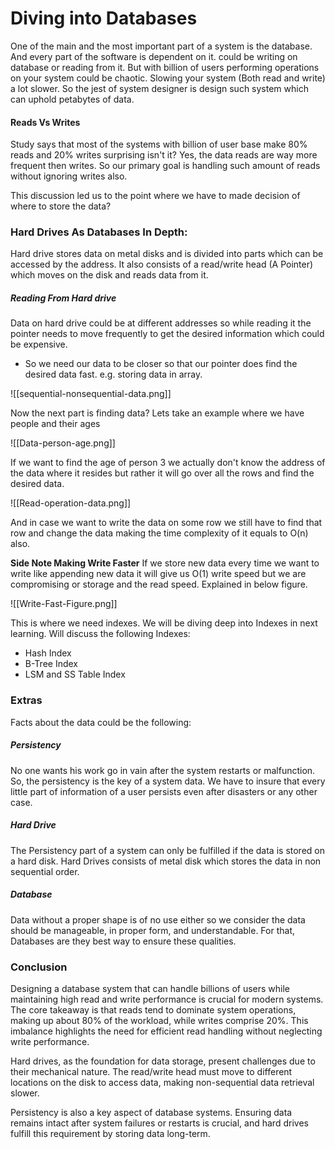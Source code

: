 # Diving into Databases
One of the main and the most important part of a system is the database. And every part of the software is dependent on it. could be writing on database or reading from it. But with billion of users performing operations on your system could be chaotic. Slowing your system (Both read and write) a lot slower. So the jest of system designer is design such system which  can uphold petabytes of data. 

#### Reads Vs Writes
Study says that most of the systems with billion of user base make 80% reads and 20% writes surprising isn't it? Yes, the data reads are way more frequent then writes. So our primary goal is handling such amount of reads without ignoring writes also.

This discussion led us to the point where we have to made decision of where to store the data?
### Hard Drives As Databases In Depth:
Hard drive stores data on metal disks and is divided into parts which can be accessed by the address. It also consists of a read/write head (A Pointer) which moves on the disk and reads data from it. 

##### **Reading From Hard drive**
Data on hard drive could be at different addresses so while reading it the pointer needs to move frequently to get the desired information which could be expensive.
- So we need our data to be closer so that our pointer does find the desired data fast. e.g. storing data in array.

![[sequential-nonsequential-data.png]]

Now the next part is finding data? Lets take an example where we have people and their ages

![[Data-person-age.png]]

If we want to find the age of person 3 we actually don't know the address of the data where it resides but rather it will go over all the rows and find the desired data.

![[Read-operation-data.png]]

And in case we want to write the data on some row we still have to find that row and change the data making the time complexity of it equals to O(n) also.

**Side Note Making Write Faster**
If we store new data every time we want to write like appending new data it will give us O(1) write speed but we are compromising or storage and the read speed. Explained in below figure.

![[Write-Fast-Figure.png]]

This is where we need indexes. We will be diving deep into Indexes in next learning.
Will discuss the following Indexes:
- Hash Index
- B-Tree Index
- LSM and SS Table Index
### **Extras**
Facts about the data could be the following:
##### Persistency
No one wants his work go in vain after the system restarts or malfunction. So, the persistency is the key of a system data. We have to insure that every little part of information of a user persists even after disasters or any other case.

##### Hard Drive
The Persistency part of a system can only be fulfilled if the data is stored on a hard disk. Hard Drives consists of metal disk which stores the data in non sequential order.

##### Database
Data without a proper shape is of no use either so we consider the data should be manageable, in proper form, and understandable. For that, Databases are they best way to ensure these qualities.

### Conclusion
Designing a database system that can handle billions of users while maintaining high read and write performance is crucial for modern systems. The core takeaway is that reads tend to dominate system operations, making up about 80% of the workload, while writes comprise 20%. This imbalance highlights the need for efficient read handling without neglecting write performance.

Hard drives, as the foundation for data storage, present challenges due to their mechanical nature. The read/write head must move to different locations on the disk to access data, making non-sequential data retrieval slower.

Persistency is also a key aspect of database systems. Ensuring data remains intact after system failures or restarts is crucial, and hard drives fulfill this requirement by storing data long-term. 